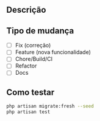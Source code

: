 ## Descrição
<!-- O que muda? Por quê? Contexto de negócio/técnico. -->

## Tipo de mudança
- [ ] Fix (correção)
- [ ] Feature (nova funcionalidade)
- [ ] Chore/Build/CI
- [ ] Refactor
- [ ] Docs

## Como testar
<!-- Passo a passo, comandos, dados seed, endpoints, etc. -->
```bash
php artisan migrate:fresh --seed
php artisan test
